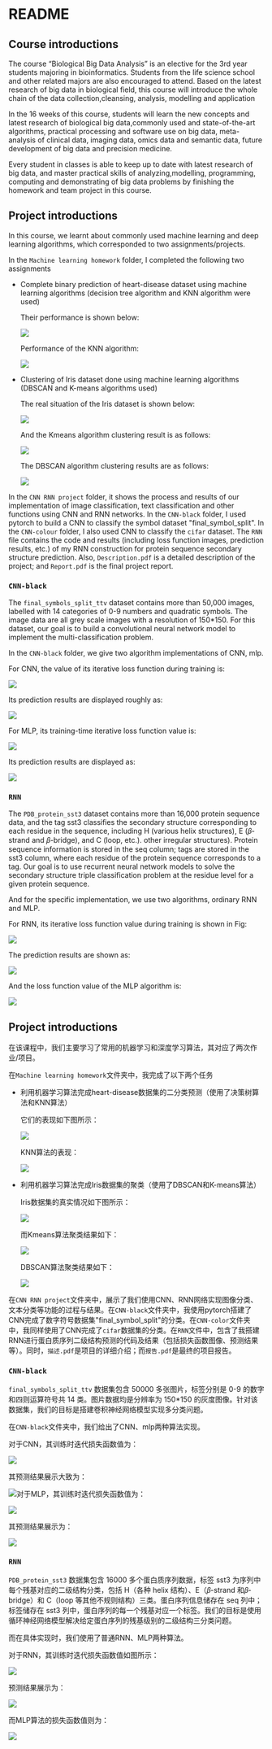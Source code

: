 # README

## Course introductions

The course “Biological Big Data Analysis” is an elective for the 3rd year students majoring in bioinformatics. Students from the life science school and other related majors are also encouraged to attend. Based on the latest research of big data in biological field, this course will introduce the whole chain of the data collection,cleansing, analysis, modelling and application

In the 16 weeks of this course, students will learn the new concepts and latest research of biological big data,commonly used and state-of-the-art algorithms, practical processing and software use on big data, meta-analysis of clinical data, imaging data, omics data and semantic data, future development of big data and precision medicine.

Every student in classes is able to keep up to date with latest research of big data, and master practical skills of analyzing,modelling, programming, computing and demonstrating of big data problems by finishing the homework and team project in this course.

## Project introductions

In this course, we learnt about commonly used machine learning and deep learning algorithms, which corresponded to two assignments/projects.

In the `Machine learning homework` folder, I completed the following two assignments

+ Complete binary prediction of heart-disease dataset using machine learning algorithms (decision tree algorithm and KNN algorithm were used)

  Their performance is shown below:

  ![](OUTPUT21.png)

  Performance of the KNN algorithm:

  ![](OUTPUT22.png)

+ Clustering of Iris dataset done using machine learning algorithms (DBSCAN and K-means algorithms used)

  The real situation of the Iris dataset is shown below:

  ![](OUTPUT25.png)

  And the Kmeans algorithm clustering result is as follows:

  ![](OUTPUT23.png)

  The DBSCAN algorithm clustering results are as follows:

  ![](OUTPUT24.png)

In the `CNN RNN project` folder, it shows the process and results of our implementation of image classification, text classification and other functions using CNN and RNN networks. In the `CNN-black` folder, I used pytorch to build a CNN to classify the symbol dataset "final_symbol_split". In the `CNN-colour` folder, I also used CNN to classify the `cifar` dataset. The `RNN` file contains the code and results (including loss function images, prediction results, etc.) of my RNN construction for protein sequence secondary structure prediction. Also, `Description.pdf` is a detailed description of the project; and `Report.pdf` is the final project report.

### `CNN-black`

The `final_symbols_split_ttv` dataset contains more than 50,000 images, labelled with 14 categories of 0-9 numbers and quadratic symbols. The image data are all grey scale images with a resolution of 150*150. For this dataset, our goal is to build a convolutional neural network model to implement the multi-classification problem.  

In the `CNN-black` folder, we give two algorithm implementations of CNN, mlp.

For CNN, the value of its iterative loss function during training is:

![](OUTPUT11.png)

Its prediction results are displayed roughly as:

![](OUTPUT13.png)

For MLP, its training-time iterative loss function value is:

![](OUTPUT12.png)

Its prediction results are displayed as:

![](OUTPUT14.png)

### `RNN`

The `PDB_protein_sst3` dataset contains more than 16,000 protein sequence data, and the tag sst3 classifies the secondary structure corresponding to each residue in the sequence, including H (various helix structures), E (𝛽-strand and 𝛽-bridge), and C (loop, etc.). other irregular structures). Protein sequence information is stored in the seq column; tags are stored in the sst3 column, where each residue of the protein sequence corresponds to a tag. Our goal is to use recurrent neural network models to solve the secondary structure triple classification problem at the residue level for a given protein sequence.  

And for the specific implementation, we use two algorithms, ordinary RNN and MLP.

For RNN, its iterative loss function value during training is shown in Fig:

![](OUTPUT15.png)

The prediction results are shown as:

![](OUTPUT16.png)

And the loss function value of the MLP algorithm is:

![](OUTPUT17.png)

## Project introductions

在该课程中，我们主要学习了常用的机器学习和深度学习算法，其对应了两次作业/项目。

在`Machine learning homework`文件夹中，我完成了以下两个任务

+ 利用机器学习算法完成heart-disease数据集的二分类预测（使用了决策树算法和KNN算法）

  它们的表现如下图所示：

  ![](OUTPUT21.png)

  KNN算法的表现：

  ![](OUTPUT22.png)

+ 利用机器学习算法完成Iris数据集的聚类（使用了DBSCAN和K-means算法）

  Iris数据集的真实情况如下图所示：

  ![](OUTPUT25.png)

  而Kmeans算法聚类结果如下：

  ![](OUTPUT23.png)

  DBSCAN算法聚类结果如下：

  ![](OUTPUT24.png)

在`CNN RNN project`文件夹中，展示了我们使用CNN、RNN网络实现图像分类、文本分类等功能的过程与结果。在`CNN-black`文件夹中，我使用pytorch搭建了CNN完成了数字符号数据集"final_symbol_split"的分类。在`CNN-color`文件夹中，我同样使用了CNN完成了`cifar`数据集的分类。在`RNN`文件中，包含了我搭建RNN进行蛋白质序列二级结构预测的代码及结果（包括损失函数图像、预测结果等）。同时，`描述.pdf`是项目的详细介绍；而`报告.pdf`是最终的项目报告。

### `CNN-black`

`final_symbols_split_ttv` 数据集包含 50000 多张图片，标签分别是 0-9 的数字和四则运算符号共 14 类。图片数据均是分辨率为 150*150 的灰度图像。针对该数据集，我们的目标是搭建卷积神经网络模型实现多分类问题。  

在`CNN-black`文件夹中，我们给出了CNN、mlp两种算法实现。

对于CNN，其训练时迭代损失函数值为：

![](OUTPUT11.png)

其预测结果展示大致为：

![](D:\Typimages\OUTPUT13.png)对于MLP，其训练时迭代损失函数值为：

![](OUTPUT12.png)

其预测结果展示为：

![](OUTPUT14.png)

### `RNN`

`PDB_protein_sst3` 数据集包含 16000 多个蛋白质序列数据，标签 sst3 为序列中每个残基对应的二级结构分类，包括 H（各种 helix 结构）、E（𝛽-strand 和𝛽-bridge）和 C（loop 等其他不规则结构）三类。蛋白序列信息储存在 seq 列中；标签储存在 sst3 列中，蛋白序列的每一个残基对应一个标签。我们的目标是使用循环神经网络模型解决给定蛋白序列的残基级别的二级结构三分类问题。  

而在具体实现时，我们使用了普通RNN、MLP两种算法。

对于RNN，其训练时迭代损失函数值如图所示：

![](OUTPUT15.png)

预测结果展示为：

![](OUTPUT16.png)

而MLP算法的损失函数值则为：

![](OUTPUT17.png)
